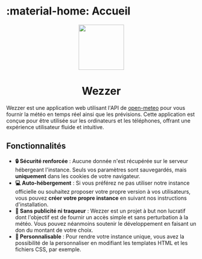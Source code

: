# :material-home: Accueil

<div align="center">

<img src="https://icons.iconarchive.com/icons/bokehlicia/captiva/256/weather-icon.png" width="120px">

<h1>Wezzer</h1>

</div>

Wezzer est une application web utilisant l'API de [open-meteo](https://open-meteo.com/) pour vous fournir la météo en temps réel ainsi que les prévisions. Cette application est conçue pour être utilisée sur les ordinateurs et les téléphones, offrant une expérience utilisateur fluide et intuitive.

## Fonctionnalités

- **🔒 Sécurité renforcée** : Aucune donnée n'est récupérée sur le serveur hébergeant l'instance. Seuls vos paramètres sont sauvegardés, mais **uniquement** dans les cookies de votre navigateur.
- **💻 Auto-hébergement** : Si vous préférez ne pas utiliser notre instance officielle ou souhaitez proposer votre propre version à vos utilisateurs, vous pouvez **créer votre propre instance** en suivant nos instructions d'installation.
- **📣 Sans publicité ni traqueur** : Wezzer est un projet à but non lucratif dont l'objectif est de fournir un accès simple et sans perturbation à la météo. Vous pouvez néanmoins soutenir le développement en faisant un don du montant de votre choix.
- **🎨 Personnalisable** : Pour rendre votre instance unique, vous avez la possibilité de la personnaliser en modifiant les templates HTML et les fichiers CSS, par exemple.